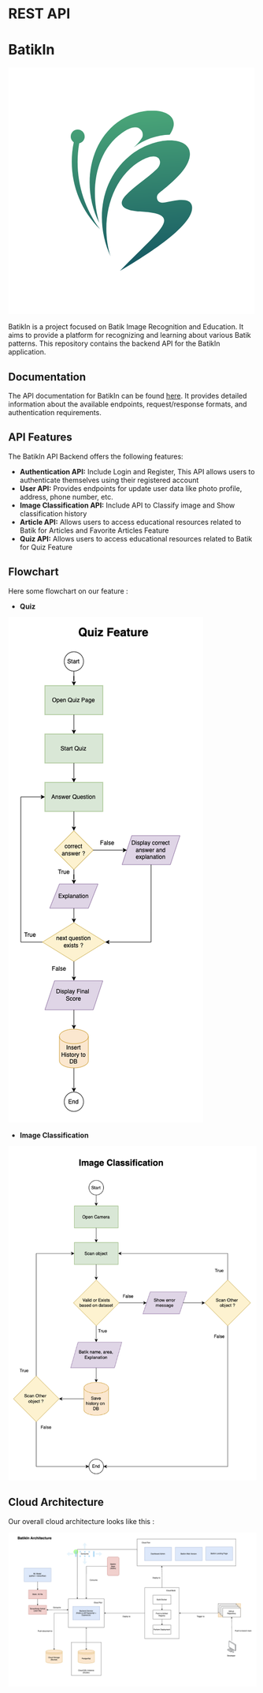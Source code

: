 # REST API
# BatikIn

![BatikIn_Logo](logo.png)

BatikIn is a project focused on Batik Image Recognition and Education. It aims to provide a platform for recognizing and learning about various Batik patterns. This repository contains the backend API for the BatikIn application.

## Documentation

The API documentation for BatikIn can be found [here](https://documenter.getpostman.com/view/16118842/2s93shz9Nf). It provides detailed information about the available endpoints, request/response formats, and authentication requirements.

## API Features

The BatikIn API Backend offers the following features:

- **Authentication API:** Include Login and Register, This API allows users to authenticate themselves using their registered account
- **User API:** Provides endpoints for update user data like photo profile, address, phone number, etc.
- **Image Classification API:** Include API to Classify image and Show classification history
- **Article  API:** Allows users to access educational resources related to Batik for Articles and Favorite Articles Feature
- **Quiz  API:** Allows users to access educational resources related to Batik for Quiz Feature

## Flowchart

Here some flowchart on our feature : 

- **Quiz**

![Quiz Flowchart](quiz_flowchart.png)

- **Image Classification**

![Image Classification Flowchart](classification_flowchart.png)

## Cloud Architecture 

Our overall cloud architecture looks like this : 

![Cloud Architecture](cloud_architecture.png)



